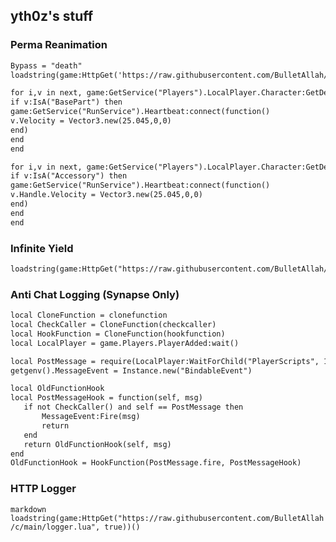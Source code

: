 ## yth0z's stuff

### Perma Reanimation

```markdown
Bypass = "death"
loadstring(game:HttpGet('https://raw.githubusercontent.com/BulletAllah/c/main/perma.lua'))()

for i,v in next, game:GetService("Players").LocalPlayer.Character:GetDescendants() do
if v:IsA("BasePart") then
game:GetService("RunService").Heartbeat:connect(function()
v.Velocity = Vector3.new(25.045,0,0)
end)
end
end

for i,v in next, game:GetService("Players").LocalPlayer.Character:GetDescendants() do
if v:IsA("Accessory") then
game:GetService("RunService").Heartbeat:connect(function()
v.Handle.Velocity = Vector3.new(25.045,0,0)
end)
end
end
```

### Infinite Yield

```markdown
loadstring(game:HttpGet("https://raw.githubusercontent.com/BulletAllah/c/main/iy.lua", true))()
```

### Anti Chat Logging (Synapse Only)

```markdown
local CloneFunction = clonefunction
local CheckCaller = CloneFunction(checkcaller)
local HookFunction = CloneFunction(hookfunction)
local LocalPlayer = game.Players.PlayerAdded:wait()

local PostMessage = require(LocalPlayer:WaitForChild("PlayerScripts", 1/0):WaitForChild("ChatScript", 1/0):WaitForChild("ChatMain", 1/0)).MessagePosted
getgenv().MessageEvent = Instance.new("BindableEvent")

local OldFunctionHook
local PostMessageHook = function(self, msg)
   if not CheckCaller() and self == PostMessage then
       MessageEvent:Fire(msg)
       return
   end
   return OldFunctionHook(self, msg)
end
OldFunctionHook = HookFunction(PostMessage.fire, PostMessageHook)
```

### HTTP Logger


```markdown loadstring(game:HttpGet("https://raw.githubusercontent.com/BulletAllah/c/main/logger.lua", true))()```
